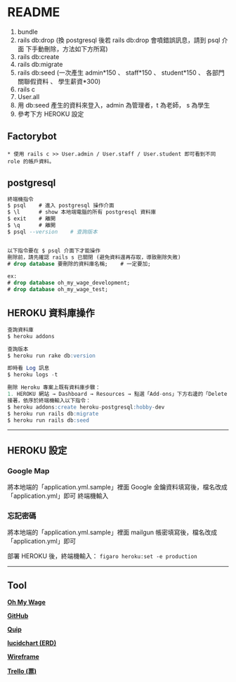 # README

1. bundle
2. rails db:drop
   (換 postgresql 後若 rails db:drop 會噴錯誤訊息，請到 psql 介面 下手動刪除，方法如下方所寫)
3. rails db:create
4. rails db:migrate
5. rails db:seed
   (一次產生 admin\*150 、 staff\*150 、 student\*150 、 各部門 關聯假資料 、 學生薪資\*300)
6. rails c
7. User.all
8. 用 db:seed 產生的資料來登入，admin 為管理者，t 為老師， s 為學生
9. 參考下方 HEROKU 設定

## Factorybot

    * 使用 rails c >> User.admin / User.staff / User.student 即可看到不同 role 的帳戶資料。

## postgresql

```sql
終端機指令
$ psql    # 進入 postgresql 操作介面
$ \l      # show 本地端電腦的所有 postgresql 資料庫
$ exit    # 離開
$ \q      # 離開
$ psql --version    # 查詢版本


以下指令要在 $ psql 介面下才能操作
刪除前，請先確認 rails s 已關閉 (避免資料還再存取，導致刪除失敗)
# drop database 要刪除的資料庫名稱;    # 一定要加;

ex:
# drop database oh_my_wage_development;
# drop database oh_my_wage_test;
```

## HEROKU 資料庫操作

```sql
查詢資料庫
$ heroku addons

查詢版本
$ heroku run rake db:version

即時看 Log 訊息
$ heroku logs -t

刪除 Heroku 專案上既有資料庫步驟：
1. HEROKU 網站 → Dashboard → Resources → 點選「Add-ons」下方右邊的「Delete Add-on」
接著，依序於終端機輸入以下指令：
$ heroku addons:create heroku-postgresql:hobby-dev
$ heroku run rails db:migrate
$ heroku run rails db:seed
```

---

## HEROKU 設定

### Google Map

將本地端的「application.yml.sample」裡面 Google 金鑰資料填寫後，檔名改成「application.yml」即可
終端機輸入

### 忘記密碼

將本地端的「application.yml.sample」裡面 mailgun 帳密填寫後，檔名改成「application.yml」即可

部署 HEROKU 後，終端機輸入：
`figaro heroku:set -e production`

---

## Tool

[**Oh My Wage**](https://oh-my-wage.website/)

[**GitHub**](https://github.com/River-Ye/oh_my_wage/)

[**Quip**](https://riverye.quip.com/OcZAOAihsSC)

[**lucidchart (ERD)**](https://www.lucidchart.com/documents/edit/52440e0b-0748-4620-9b85-6fbf4642601b)

[**Wireframe**](https://whimsical.com/JgPoSu5DBGz4kNfxC9S99L)

[**Trello (票)**](https://trello.com/oh_my_wage)
